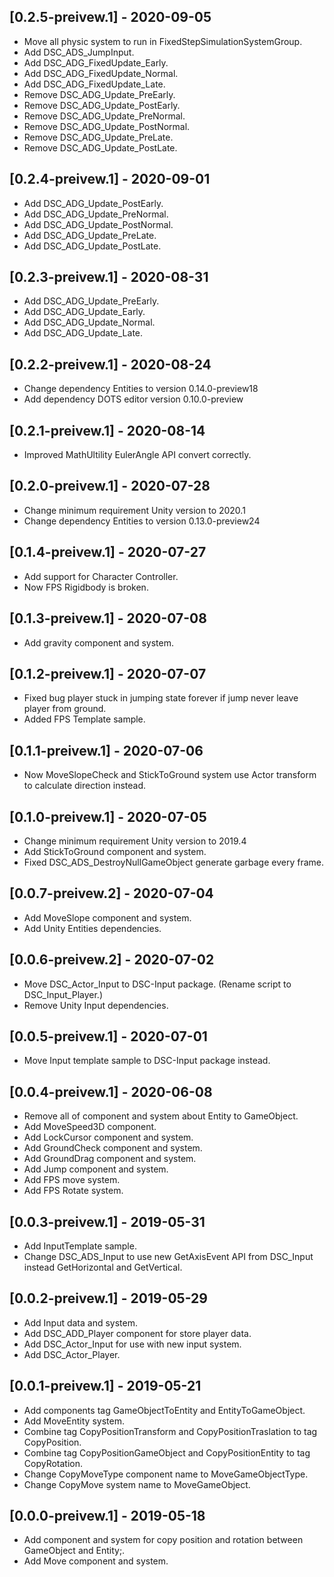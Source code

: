 ## [0.2.5-preivew.1] - 2020-09-05
- Move all physic system to run in FixedStepSimulationSystemGroup.
- Add DSC_ADS_JumpInput.
- Add DSC_ADG_FixedUpdate_Early.
- Add DSC_ADG_FixedUpdate_Normal.
- Add DSC_ADG_FixedUpdate_Late.
- Remove DSC_ADG_Update_PreEarly.
- Remove DSC_ADG_Update_PostEarly.
- Remove DSC_ADG_Update_PreNormal.
- Remove DSC_ADG_Update_PostNormal.
- Remove DSC_ADG_Update_PreLate.
- Remove DSC_ADG_Update_PostLate.

## [0.2.4-preivew.1] - 2020-09-01
- Add DSC_ADG_Update_PostEarly.
- Add DSC_ADG_Update_PreNormal.
- Add DSC_ADG_Update_PostNormal.
- Add DSC_ADG_Update_PreLate.
- Add DSC_ADG_Update_PostLate.

## [0.2.3-preivew.1] - 2020-08-31
- Add DSC_ADG_Update_PreEarly.
- Add DSC_ADG_Update_Early.
- Add DSC_ADG_Update_Normal.
- Add DSC_ADG_Update_Late.

## [0.2.2-preivew.1] - 2020-08-24
- Change dependency Entities to version 0.14.0-preview18
- Add dependency DOTS editor version 0.10.0-preview

## [0.2.1-preivew.1] - 2020-08-14
- Improved MathUltility EulerAngle API convert correctly.

## [0.2.0-preivew.1] - 2020-07-28
- Change minimum requirement Unity version to 2020.1
- Change dependency Entities to version 0.13.0-preview24

## [0.1.4-preivew.1] - 2020-07-27
- Add support for Character Controller.
- Now FPS Rigidbody is broken.

## [0.1.3-preivew.1] - 2020-07-08
- Add gravity component and system.

## [0.1.2-preivew.1] - 2020-07-07
- Fixed bug player stuck in jumping state forever if jump never leave player from ground.
- Added FPS Template sample.

## [0.1.1-preivew.1] - 2020-07-06
- Now MoveSlopeCheck and StickToGround system use Actor transform to calculate direction instead.

## [0.1.0-preivew.1] - 2020-07-05
- Change minimum requirement Unity version to 2019.4
- Add StickToGround component and system.
- Fixed DSC_ADS_DestroyNullGameObject generate garbage every frame.

## [0.0.7-preivew.2] - 2020-07-04
- Add MoveSlope component and system.
- Add Unity Entities dependencies.

## [0.0.6-preivew.2] - 2020-07-02
- Move DSC_Actor_Input to DSC-Input package. (Rename script to DSC_Input_Player.)
- Remove Unity Input dependencies.

## [0.0.5-preivew.1] - 2020-07-01
- Move Input template sample to DSC-Input package instead.

## [0.0.4-preivew.1] - 2020-06-08
- Remove all of component and system about Entity to GameObject.
- Add MoveSpeed3D component.
- Add LockCursor component and system.
- Add GroundCheck component and system.
- Add GroundDrag component and system.
- Add Jump component and system.
- Add FPS move system.
- Add FPS Rotate system.

## [0.0.3-preivew.1] - 2019-05-31
- Add InputTemplate sample.
- Change DSC_ADS_Input to use new GetAxisEvent API from DSC_Input instead GetHorizontal and GetVertical.

## [0.0.2-preivew.1] - 2019-05-29
- Add Input data and system.
- Add DSC_ADD_Player component for store player data.
- Add DSC_Actor_Input for use with new input system.
- Add DSC_Actor_Player.

## [0.0.1-preivew.1] - 2019-05-21
- Add components tag GameObjectToEntity and EntityToGameObject.
- Add MoveEntity system.
- Combine tag CopyPositionTransform and CopyPositionTraslation to tag CopyPosition.
- Combine tag CopyPositionGameObject and CopyPositionEntity to tag CopyRotation.
- Change CopyMoveType component name to MoveGameObjectType.
- Change CopyMove system name to MoveGameObject.

## [0.0.0-preivew.1] - 2019-05-18
- Add component and system for copy position and rotation between GameObject and Entity;.
- Add Move component and system.